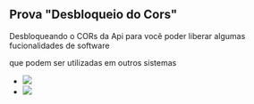 <h2>Prova "Desbloqueio do Cors"</h2>
<p>Desbloqueando o CORs da Api para você poder liberar algumas fucionalidades de software</p>
<p>que podem ser utilizadas em outros sistemas</p>

* ![](https://img.shields.io/badge/CORs%2FSeguran%C3%A7a%20%3D%20-API-black)
* ![](https://img.shields.io/badge/Desbloqueando-o%20CORs%20da%20API.-black)
